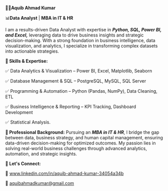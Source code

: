 🧑‍💼**Aquib Ahmad Kumar**

📊**Data Analyst** | **MBA in IT & HR**

I am a results-driven Data Analyst with expertise in **_Python, SQL, Power BI, and Excel,_** leveraging data to drive business insights and strategic decision-making. With a strong foundation in business intelligence, data visualization, and analytics, I specialize in transforming complex datasets into actionable strategies.

**🔹 Skills & Expertise:**

✅ Data Analytics & Visualization – Power BI, Excel, Matplotlib, Seaborn

✅ Database Management & SQL – PostgreSQL, MySQL, SQL Server

✅ Programming & Automation – Python (Pandas, NumPy), Data Cleaning, ETL

✅ Business Intelligence & Reporting – KPI Tracking, Dashboard Development

✅ Statistical Analysis.

**🔹 Professional Background:**
Pursuing an **_MBA in IT & HR_**, I bridge the gap between data, business strategy, and human capital management, ensuring data-driven decision-making for optimized outcomes. My passion lies in solving real-world business challenges through advanced analytics, automation, and strategic insights.

**🔹 Let's Connect:**

💼 www.linkedin.com/in/aquib-ahmad-kumar-34054a34b

📧 aquibahmadkumar@gmail.com
